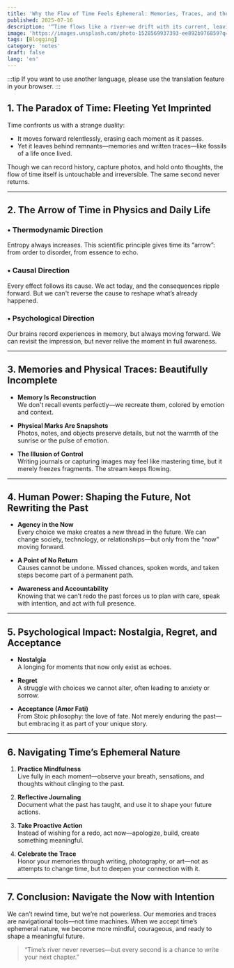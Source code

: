 ```yaml
---
title: 'Why the Flow of Time Feels Ephemeral: Memories, Traces, and the Inability to Revisit the Past'
published: 2025-07-16
description: '“Time flows like a river—we drift with its current, leaving marks on the sand, but never returning to its source.”'
image: 'https://images.unsplash.com/photo-1528569937393-ee892b976859?q=80&w=1470&auto=format&fit=crop&ixlib=rb-4.1.0&ixid=M3wxMjA3fDB8MHxwaG90by1wYWdlfHx8fGVufDB8fHx8fA%3D%3D'
tags: [Blogging]
category: 'notes'
draft: false 
lang: 'en'
---
```


:::tip
If you want to use another language, please use the translation feature in your browser.
:::
## 1. The Paradox of Time: Fleeting Yet Imprinted

Time confronts us with a strange duality:
- It moves forward relentlessly, erasing each moment as it passes.  
- Yet it leaves behind remnants—memories and written traces—like fossils of a life once lived.

Though we can record history, capture photos, and hold onto thoughts, the flow of time itself is untouchable and irreversible. The same second never returns.

---

## 2. The Arrow of Time in Physics and Daily Life

### • Thermodynamic Direction  
Entropy always increases. This scientific principle gives time its “arrow”: from order to disorder, from essence to echo.

### • Causal Direction  
Every effect follows its cause. We act today, and the consequences ripple forward. But we can't reverse the cause to reshape what’s already happened.

### • Psychological Direction  
Our brains record experiences in memory, but always moving forward. We can revisit the impression, but never relive the moment in full awareness.

---

## 3. Memories and Physical Traces: Beautifully Incomplete

- **Memory Is Reconstruction**  
  We don't recall events perfectly—we recreate them, colored by emotion and context.

- **Physical Marks Are Snapshots**  
  Photos, notes, and objects preserve details, but not the warmth of the sunrise or the pulse of emotion.

- **The Illusion of Control**  
  Writing journals or capturing images may feel like mastering time, but it merely freezes fragments. The stream keeps flowing.

---

## 4. Human Power: Shaping the Future, Not Rewriting the Past

- **Agency in the Now**  
  Every choice we make creates a new thread in the future. We can change society, technology, or relationships—but only from the “now” moving forward.

- **A Point of No Return**  
  Causes cannot be undone. Missed chances, spoken words, and taken steps become part of a permanent path.

- **Awareness and Accountability**  
  Knowing that we can’t redo the past forces us to plan with care, speak with intention, and act with full presence.

---

## 5. Psychological Impact: Nostalgia, Regret, and Acceptance

- **Nostalgia**  
  A longing for moments that now only exist as echoes.

- **Regret**  
  A struggle with choices we cannot alter, often leading to anxiety or sorrow.

- **Acceptance (Amor Fati)**  
  From Stoic philosophy: the love of fate. Not merely enduring the past—but embracing it as part of your unique story.

---

## 6. Navigating Time’s Ephemeral Nature

1. **Practice Mindfulness**  
   Live fully in each moment—observe your breath, sensations, and thoughts without clinging to the past.

2. **Reflective Journaling**  
   Document what the past has taught, and use it to shape your future actions.

3. **Take Proactive Action**  
   Instead of wishing for a redo, act now—apologize, build, create something meaningful.

4. **Celebrate the Trace**  
   Honor your memories through writing, photography, or art—not as attempts to change time, but to deepen your connection with it.

---

## 7. Conclusion: Navigate the Now with Intention

We can’t rewind time, but we’re not powerless. Our memories and traces are navigational tools—not time machines. When we accept time’s ephemeral nature, we become more mindful, courageous, and ready to shape a meaningful future.

> “Time’s river never reverses—but every second is a chance to write your next chapter.”  